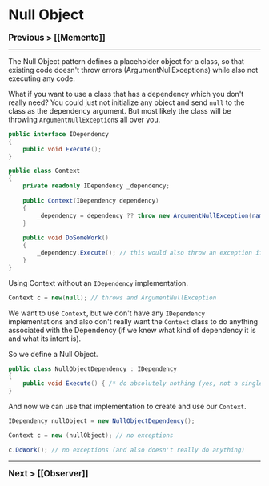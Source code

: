 # Null Object
**<big>Previous > [[Memento]]</big>**

---

The Null Object pattern defines a placeholder object for a class, so that existing code doesn't throw errors (ArgumentNullExceptions) while also not executing any code.

What if you want to use a class that has a dependency which you don't really need? You could just not initialize any object and send `null` to the class as the dependency argument. But most likely the class will be throwing `ArgumentNullException`s all over you.

```csharp
public interface IDependency
{
	public void Execute();
}

public class Context
{
	private readonly IDependency _dependency;
	
	public Context(IDependency dependency)
	{
		_dependency = dependency ?? throw new ArgumentNullException(nameof(dependency));
	}
	
	public void DoSomeWork()
	{
		_dependency.Execute(); // this would also throw an exception if _dependency was null
	}
}
```

Using Context without an `IDependency` implementation.

```csharp
Context c = new(null); // throws and ArgumentNullException
```

We want to use `Context`, but we don't have any `IDependency` implementations and also don't really want the `Context` class to do anything associated with the Dependency (if we knew what kind of dependency it is and what its intent is).

So we define a Null Object.

```csharp
public class NullObjectDependency : IDependency
{
	public void Execute() { /* do absolutely nothing (yes, not a single thing, don't you date) */ }
}
```

And now we can use that implementation to create and use our `Context`.

```csharp
IDependency nullObject = new NullObjectDependency();

Context c = new (nullObject); // no exceptions

c.DoWork(); // no exceptions (and also doesn't really do anything)
```

---

**<big>Next > [[Observer]]</big>**